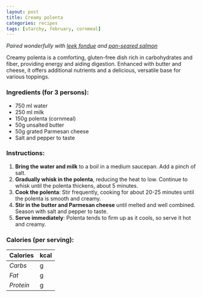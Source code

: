 ```yaml
---
layout: post
title: Creamy polenta
categories: recipes
tags: [starchy, february, cornmeal]
---
```


*Paired wonderfully with <a href="/recipes/leek-fondue">leek fondue</a> and <a href="/recipes/pan-seared-salmon">pan-seared salmon</a>*

Creamy polenta is a comforting, gluten-free dish rich in carbohydrates and fiber, providing energy and aiding digestion. Enhanced with butter and cheese, it offers additional nutrients and a delicious, versatile base for various toppings.

### Ingredients (for 3 persons):
- 750 ml water
- 250 ml milk
- 150g polenta (cornmeal)
- 50g unsalted butter
- 50g grated Parmesan cheese
- Salt and pepper to taste

### Instructions:

1. **Bring the water and milk** to a boil in a medium saucepan. Add a pinch of salt.
2. **Gradually whisk in the polenta**, reducing the heat to low. Continue to whisk until the polenta thickens, about 5 minutes.
3. **Cook the polenta**: Stir frequently, cooking for about 20-25 minutes until the polenta is smooth and creamy.
4. **Stir in the butter and Parmesan cheese** until melted and well combined. Season with salt and pepper to taste.
5. **Serve immediately**: Polenta tends to firm up as it cools, so serve it hot and creamy.

### Calories (per serving):

| **Calories** | kcal |
| ----------- | ----------- |
| *Carbs* | g |
| *Fat* | g |
| *Protein* | g |